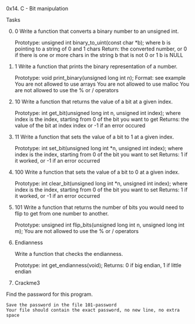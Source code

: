 0x14. C - Bit manipulation

Tasks

0. 0 Write a function that converts a binary number to an unsigned int.
        
	Prototype: unsigned int binary_to_uint(const char *b);
        where b is pointing to a string of 0 and 1 chars
        Return: the converted number, or 0 if
                there is one or more chars in the string b that is not 0 or 1
                b is NULL

1. 1 Write a function that prints the binary representation of a number.
	
	Prototype: void print_binary(unsigned long int n);
	Format: see example
	You are not allowed to use arrays
	You are not allowed to use malloc
	You are not allowed to use the % or / operators

2. 10 Write a function that returns the value of a bit at a given index.

	Prototype: int get_bit(unsigned long int n, unsigned int index);
	where index is the index, starting from 0 of the bit you want to get
	Returns: the value of the bit at index index or -1 if an error occured

3. 11 Write a function that sets the value of a bit to 1 at a given index.

	Prototype: int set_bit(unsigned long int *n, unsigned int index);
	where index is the index, starting from 0 of the bit you want to set
	Returns: 1 if it worked, or -1 if an error occurred

4. 100 Write a function that sets the value of a bit to 0 at a given index.

	Prototype: int clear_bit(unsigned long int *n, unsigned int index);
	where index is the index, starting from 0 of the bit you want to set
	Returns: 1 if it worked, or -1 if an error occurred

5. 101 Write a function that returns the number of bits you would need to flip to get from one number to another.

	Prototype: unsigned int flip_bits(unsigned long int n, unsigned long int m);
	You are not allowed to use the % or / operators

6. Endianness

   Write a function that checks the endianness.

	Prototype: int get_endianness(void);
	Returns: 0 if big endian, 1 if little endian

7. Crackme3

  Find the password for this program.

	Save the password in the file 101-password
	Your file should contain the exact password, no new line, no extra space




